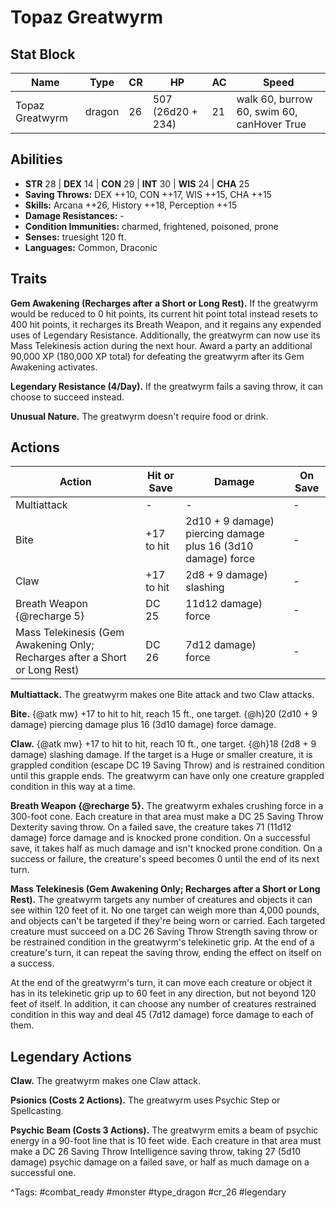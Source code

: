 # Topaz Greatwyrm

## Stat Block

| Name | Type | CR | HP | AC | Speed |
|------|------|----|----|----|-------|
| Topaz Greatwyrm | dragon | 26 | 507 (26d20 + 234) | 21 | walk 60, burrow 60, swim 60, canHover True |

## Abilities

- **STR** 28 | **DEX** 14 | **CON** 29 | **INT** 30 | **WIS** 24 | **CHA** 25
- **Saving Throws:** DEX ++10, CON ++17, WIS ++15, CHA ++15  
- **Skills:** Arcana ++26, History ++18, Perception ++15  
- **Damage Resistances:** -  
- **Condition Immunities:** charmed, frightened, poisoned, prone  
- **Senses:** truesight 120 ft.  
- **Languages:** Common, Draconic

## Traits

**Gem Awakening (Recharges after a Short or Long Rest).** If the greatwyrm would be reduced to 0 hit points, its current hit point total instead resets to 400 hit points, it recharges its Breath Weapon, and it regains any expended uses of Legendary Resistance. Additionally, the greatwyrm can now use its Mass Telekinesis action during the next hour. Award a party an additional 90,000 XP (180,000 XP total) for defeating the greatwyrm after its Gem Awakening activates.

**Legendary Resistance (4/Day).** If the greatwyrm fails a saving throw, it can choose to succeed instead.

**Unusual Nature.** The greatwyrm doesn't require food or drink.


## Actions

| Action | Hit or Save | Damage | On Save |
|--------|--------------|--------|----------|
| Multiattack | - | - | - |
| Bite | +17 to hit | 2d10 + 9 damage) piercing damage plus 16 (3d10 damage) force | - |
| Claw | +17 to hit | 2d8 + 9 damage) slashing | - |
| Breath Weapon {@recharge 5} | DC 25 | 11d12 damage) force | - |
| Mass Telekinesis (Gem Awakening Only; Recharges after a Short or Long Rest) | DC 26 | 7d12 damage) force | - |

**Multiattack.** The greatwyrm makes one Bite attack and two Claw attacks.

**Bite.** {@atk mw} +17 to hit to hit, reach 15 ft., one target. {@h}20 (2d10 + 9 damage) piercing damage plus 16 (3d10 damage) force damage.

**Claw.** {@atk mw} +17 to hit to hit, reach 10 ft., one target. {@h}18 (2d8 + 9 damage) slashing damage. If the target is a Huge or smaller creature, it is grappled condition (escape DC 19 Saving Throw) and is restrained condition until this grapple ends. The greatwyrm can have only one creature grappled condition in this way at a time.

**Breath Weapon {@recharge 5}.** The greatwyrm exhales crushing force in a 300-foot cone. Each creature in that area must make a DC 25 Saving Throw Dexterity saving throw. On a failed save, the creature takes 71 (11d12 damage) force damage and is knocked prone condition. On a successful save, it takes half as much damage and isn't knocked prone condition. On a success or failure, the creature's speed becomes 0 until the end of its next turn.

**Mass Telekinesis (Gem Awakening Only; Recharges after a Short or Long Rest).** The greatwyrm targets any number of creatures and objects it can see within 120 feet of it. No one target can weigh more than 4,000 pounds, and objects can't be targeted if they're being worn or carried. Each targeted creature must succeed on a DC 26 Saving Throw Strength saving throw or be restrained condition in the greatwyrm's telekinetic grip. At the end of a creature's turn, it can repeat the saving throw, ending the effect on itself on a success.

At the end of the greatwyrm's turn, it can move each creature or object it has in its telekinetic grip up to 60 feet in any direction, but not beyond 120 feet of itself. In addition, it can choose any number of creatures restrained condition in this way and deal 45 (7d12 damage) force damage to each of them.

## Legendary Actions

**Claw.** The greatwyrm makes one Claw attack.

**Psionics (Costs 2 Actions).** The greatwyrm uses Psychic Step or Spellcasting.

**Psychic Beam (Costs 3 Actions).** The greatwyrm emits a beam of psychic energy in a 90-foot line that is 10 feet wide. Each creature in that area must make a DC 26 Saving Throw Intelligence saving throw, taking 27 (5d10 damage) psychic damage on a failed save, or half as much damage on a successful one.



^Tags: #combat_ready #monster #type_dragon #cr_26 #legendary
